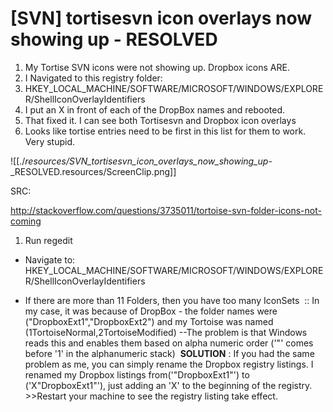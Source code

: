 # [SVN] tortisesvn icon overlays now showing up - RESOLVED

1. My Tortise SVN icons were not showing up. Dropbox icons ARE.
2. I Navigated to this registry folder:
3. HKEY\_LOCAL\_MACHINE/SOFTWARE/MICROSOFT/WINDOWS/EXPLORER/ShellIconOverlayIdentifiers
4. I put an X in front of each of the DropBox names and rebooted.
5. That fixed it. I can see both Tortisesvn and Dropbox icon overlays
6. Looks like tortise entries need to be first in this list for them to work. Very stupid.

![[./_resources/SVN_tortisesvn_icon_overlays_now_showing_up_-_RESOLVED.resources/ScreenClip.png]]

SRC:

<http://stackoverflow.com/questions/3735011/tortoise-svn-folder-icons-not-coming>

1. Run regedit

* Navigate to:
	HKEY\_LOCAL\_MACHINE/SOFTWARE/MICROSOFT/WINDOWS/EXPLORER/ShellIconOverlayIdentifiers
	
* If there are more than 11 Folders, then you have too many IconSets 
	:: In my case, it was because of DropBox - the folder names were ("DropboxExt1","DropboxExt2") and my Tortoise was named (1TortoiseNormal,2TortoiseModified)
	\--The problem is that Windows reads this and enables them based on alpha numeric order ('"' comes before '1' in the alphanumeric stack) 
	**SOLUTION** : If you had the same problem as me, you can simply rename the Dropbox registry listings. I renamed my Dropbox listings from('"DropboxExt1"') to ('X"DropboxExt1"'), just adding an 'X' to the beginning of the registry.
	\>>Restart your machine to see the registry listing take effect.
